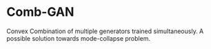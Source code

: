# Comb-GAN
Convex Combination of multiple generators trained simultaneously. A possible solution towards mode-collapse problem.

